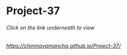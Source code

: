 # Project-37

###### Click on the link underneath to view
###### https://chinmayamancha.github.io/Project-37/
